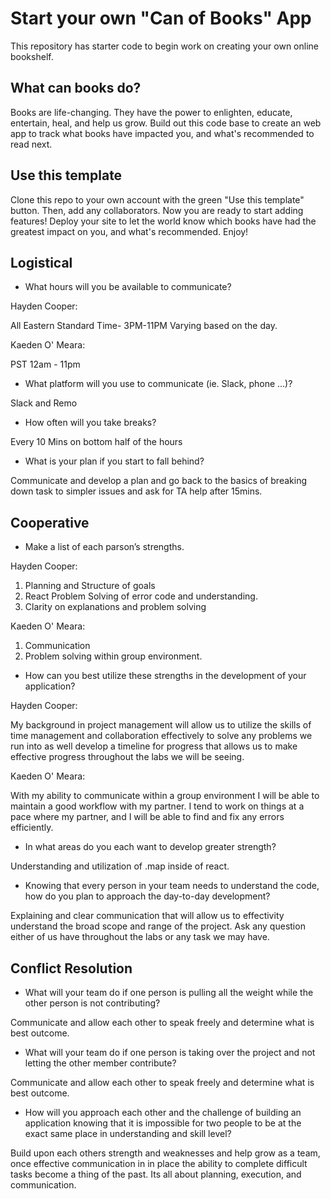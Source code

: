 # Start your own "Can of Books" App

This repository has starter code to begin work on creating your own online bookshelf.

## What can books do?

Books are life-changing. They have the power to enlighten, educate, entertain, heal, and help us grow. Build out this code base to create an web app to track what books have impacted you, and what's recommended to read next.

## Use this template

Clone this repo to your own account with the green "Use this template" button. Then, add any collaborators. Now you are ready to start adding features! Deploy your site to let the world know which books have had the greatest impact on you, and what's recommended. Enjoy!


## Logistical

- What hours will you be available to communicate?

Hayden Cooper:

All Eastern Standard Time-
3PM-11PM Varying based on the day.

Kaeden O' Meara:

PST 12am - 11pm

- What platform will you use to communicate (ie. Slack, phone …)?

Slack and Remo 

- How often will you take breaks?

Every 10 Mins on bottom half of the hours 

- What is your plan if you start to fall behind?

Communicate and develop a plan and go back to the basics of breaking down task to simpler issues and ask for TA help after 15mins. 

## Cooperative

- Make a list of each parson’s strengths.

Hayden Cooper:

1. Planning and Structure of goals 
2. React Problem Solving of error code and understanding. 
3. Clarity on explanations and problem solving

Kaeden O' Meara:

1. Communication
2. Problem solving within group environment.

- How can you best utilize these strengths in the development of your application?

Hayden Cooper:

My background in project management will allow us to utilize the skills of time management and collaboration effectively to solve any problems we run into as well develop a timeline for progress that allows us to make effective progress throughout the labs we will be seeing. 

Kaeden O' Meara:

With my ability to communicate within a group environment I will be able to maintain a good workflow with my partner. I tend to work on things at a pace where my partner, and I will be able to find and fix any errors efficiently.

- In what areas do you each want to develop greater strength?

Understanding and utilization of .map inside of react. 

- Knowing that every person in your team needs to understand the code, how do you plan to approach the day-to-day development?

Explaining and clear communication that will allow us to effectivity understand the broad scope and range of the project. Ask any question either of us have throughout the labs or any task we may have.

## Conflict Resolution

- What will your team do if one person is pulling all the weight while the other person is not contributing?

Communicate and allow each other to speak freely and determine what is best outcome.

- What will your team do if one person is taking over the project and not letting the other member contribute?


Communicate and allow each other to speak freely and determine what is best outcome. 

- How will you approach each other and the challenge of building an application knowing that it is impossible for two people to be at the exact same place in understanding and skill level?

Build upon each others strength and weaknesses and help grow as a team, once effective communication in in place the ability to complete difficult tasks become a thing of the past. Its all about planning, execution, and communication. 